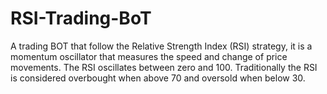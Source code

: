 # RSI-Trading-BoT

A trading BOT that follow the Relative Strength Index (RSI) strategy, it is a momentum oscillator that measures the speed and change of price movements. The RSI oscillates between zero and 100. Traditionally the RSI is considered overbought when above 70 and oversold when below 30.
